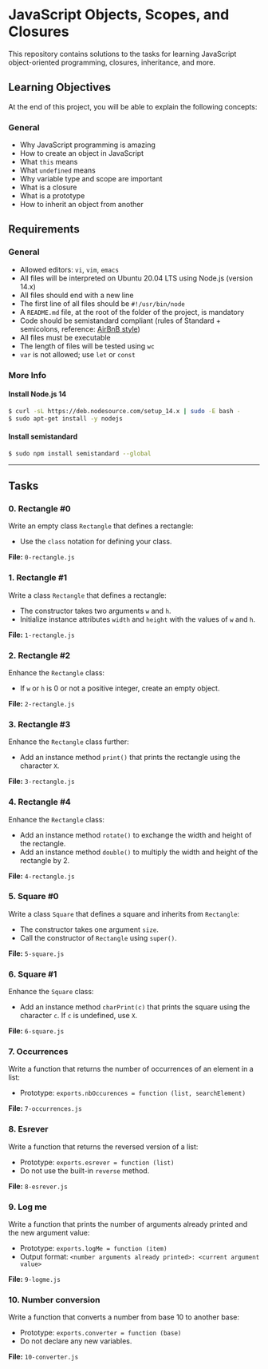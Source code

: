 # JavaScript Objects, Scopes, and Closures

This repository contains solutions to the tasks for learning JavaScript object-oriented programming, closures, inheritance, and more.

## Learning Objectives
At the end of this project, you will be able to explain the following concepts:

### General
- Why JavaScript programming is amazing
- How to create an object in JavaScript
- What `this` means
- What `undefined` means
- Why variable type and scope are important
- What is a closure
- What is a prototype
- How to inherit an object from another

## Requirements

### General
- Allowed editors: `vi`, `vim`, `emacs`
- All files will be interpreted on Ubuntu 20.04 LTS using Node.js (version 14.x)
- All files should end with a new line
- The first line of all files should be `#!/usr/bin/node`
- A `README.md` file, at the root of the folder of the project, is mandatory
- Code should be semistandard compliant (rules of Standard + semicolons, reference: [AirBnB style](https://github.com/airbnb/javascript))
- All files must be executable
- The length of files will be tested using `wc`
- `var` is not allowed; use `let` or `const`

### More Info

#### Install Node.js 14
```bash
$ curl -sL https://deb.nodesource.com/setup_14.x | sudo -E bash -
$ sudo apt-get install -y nodejs
```

#### Install semistandard
```bash
$ sudo npm install semistandard --global
```

---

## Tasks

### 0. Rectangle #0
Write an empty class `Rectangle` that defines a rectangle:
- Use the `class` notation for defining your class.

**File:** `0-rectangle.js`

### 1. Rectangle #1
Write a class `Rectangle` that defines a rectangle:
- The constructor takes two arguments `w` and `h`.
- Initialize instance attributes `width` and `height` with the values of `w` and `h`.

**File:** `1-rectangle.js`

### 2. Rectangle #2
Enhance the `Rectangle` class:
- If `w` or `h` is 0 or not a positive integer, create an empty object.

**File:** `2-rectangle.js`

### 3. Rectangle #3
Enhance the `Rectangle` class further:
- Add an instance method `print()` that prints the rectangle using the character `X`.

**File:** `3-rectangle.js`

### 4. Rectangle #4
Enhance the `Rectangle` class:
- Add an instance method `rotate()` to exchange the width and height of the rectangle.
- Add an instance method `double()` to multiply the width and height of the rectangle by 2.

**File:** `4-rectangle.js`

### 5. Square #0
Write a class `Square` that defines a square and inherits from `Rectangle`:
- The constructor takes one argument `size`.
- Call the constructor of `Rectangle` using `super()`.

**File:** `5-square.js`

### 6. Square #1
Enhance the `Square` class:
- Add an instance method `charPrint(c)` that prints the square using the character `c`. If `c` is undefined, use `X`.

**File:** `6-square.js`

### 7. Occurrences
Write a function that returns the number of occurrences of an element in a list:
- Prototype: `exports.nbOccurences = function (list, searchElement)`

**File:** `7-occurrences.js`

### 8. Esrever
Write a function that returns the reversed version of a list:
- Prototype: `exports.esrever = function (list)`
- Do not use the built-in `reverse` method.

**File:** `8-esrever.js`

### 9. Log me
Write a function that prints the number of arguments already printed and the new argument value:
- Prototype: `exports.logMe = function (item)`
- Output format: `<number arguments already printed>: <current argument value>`

**File:** `9-logme.js`

### 10. Number conversion
Write a function that converts a number from base 10 to another base:
- Prototype: `exports.converter = function (base)`
- Do not declare any new variables.

**File:** `10-converter.js`

